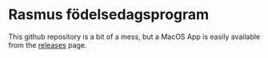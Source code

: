 # Rasmus födelsedagsprogram
This github repository is a bit of a mess, but a MacOS App is easily available from the [releases](https://github.com/JonatanLinberg/rm/releases/v1.0/) page.
